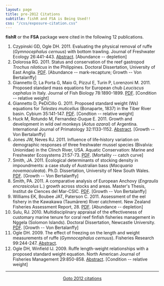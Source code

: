 ```yaml
---
layout: page
title: pre-2012 Citations
subtitle: fishR and FSA is Being Used!!
css: "/css/exposure-citation.css"
---
```


**fishR** or the **FSA** package were cited in the following <span id="contact-div">12</span> publications.

1. Czypinski GD, Ogle DH. 2011. Evaluating the physical removal of ruffe (*Gymnocephalus cernuus*) with bottom trawling. Journal of Freshwater Ecology 26:441-443. [Abstract](http://www.tandfonline.com/doi/abs/10.1080/02705060.2011.569336). [Abundance -- depletion]
1. Dolorosa RG. 2011. Status and conservation of the reef gastropod *Trochus niloticus* in the Philippines. Doctoral Dissertation, University of East Anglia. [PDF](https://ueaeprints.uea.ac.uk/36335/1/2011DolorosaRGPhD.pdf#page=175). [Abundance -- mark-recapture; Growth -- Von Bertalanffy]
1. Giannetto D, La Porta G, Maio G, Pizzul E, Turin P, Lorenzoni M. 2011. Proposed standard mass equations for European chub *Leuciscus cephalus* in Italy. Journal of Fish Biology 78:1890-1899. [PDF](https://www.bio.unipg.it/download/Pubblicazioni/JFB%20-%20peso%20relativo%20cavedano.pdf). [Condition -- relative weight]
1. Giannetto D, PeDiCillo G. 2011. Proposed standard weight (Ws) equations for *Telestes muticellus* (Bonaparte, 1837) in the Tiber River basin. Cybium 35:141-147. [PDF](https://bio.unipg.it/download/Pubblicazioni/Wr_vairone__Cybium.pdf). [Condtion -- relative weight]
1. Huck M, Rotundo M, Fernandez-Duque E. 2011. Growth and development in wild owl monkeys (*Aotus azarai*) of Argentina. International Journal of Primatology 32:1133-1152. [Abstract](http://link.springer.com/article/10.1007/s10764-011-9530-y). [Growth -- Von Bertalanffy]
1. Jones JW, Neves RJ. 2011. Influence of life‐history variation on demographic responses of three freshwater mussel species (Bivalvia: Unionidae) in the Clinch River, USA. Aquatic Conservation: Marine and Freshwater Ecosystems 21:57-73. [PDF](http://fishwild.vt.edu/mussel/PDFfiles/Jones_and_Neves_2011.pdf). [Mortality -- catch curve]
1. Smith, JA. 2011. Ecological determinants of stocking density in impoundments: a case study of Australian bass (*Macquaria novemaculeata*). Ph.D. Dissertation, University of New South Wales. [PDF](http://unsworks.unsw.edu.au/fapi/datastream/unsworks:10580/SOURCE02). [Growth -- Von Bertalanffy]
1. Smith, PA. 2011. A comparative analysis of European Anchovy (*Engraulis encrasicolus* L.) growth across stocks and areas. Master's Thesis, Institut de Ciences del Mar-CSIC. [PDF](http://pelagic-ecosystems.net/REPROdUCE/images/Patricio_MSc_2011.pdf). [Growth -- Von Bertalanffy]
1. Williams EK, Boubee JAT, Paterson C. 2011. Assessment of the eel fishery in the Kawakawa (Taumārere) River catchment. New Zealand Fisheries Assessment Report, 28. [PDF](http://docs.niwa.co.nz/library/public/FAR2011-28.pdf). [Abundance -- depletion]
1. Sulu, RJ. 2010. Multidisciplinary appraisal of the effectiveness of customary marine tenure for coral reef finfish fisheries management in Nggela (Solomon Islands). Doctoral Dissertation, Newcastle University. [PDF](https://theses.ncl.ac.uk/dspace/bitstream/10443/1327/1/sulu11.pdf). [Growth -- Von Bertalanffy]
1. Ogle DH. 2009. The effect of freezing on the length and weight measurements of ruffe (*Gymnocephalus cernuus*). Fisheries Research 99:244-247. [Abstract](http://www.sciencedirect.com/science/article/pii/S0165783609001763).
1. Ogle DH, Winfield IJ. 2009. Ruﬀe length-weight relationships with a proposed standard weight equation. North American Journal of Fisheries Management 29:850-858. [Abstract](http://afs.tandfonline.com/doi/abs/10.1577/M08-176.1). [Condition -- relative weight]

-----
<p style="text-align: center;"><a href="exposure-citations12.html">Goto 2012 citations</a></p>
